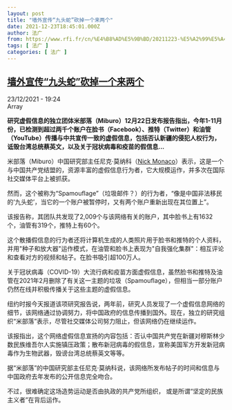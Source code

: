 ```yaml
---
layout: post
title: "墙外宣传“九头蛇”砍掉一个来两个"
date: 2021-12-23T18:45:01.000Z
author: 法广
from: https://www.rfi.fr/cn/%E4%B8%AD%E5%9B%BD/20211223-%E5%A2%99%E5%A4%96%E5%AE%A3%E4%BC%A0-%E4%B9%9D%E5%A4%B4%E8%9B%87-%E7%A0%8D%E6%8E%89%E4%B8%80%E4%B8%AA%E6%9D%A5%E4%B8%A4%E4%B8%AA
tags: [ 法广 ]
categories: [ 法广 ]
---
```

<!--1640285101000-->
[墙外宣传“九头蛇”砍掉一个来两个](https://www.rfi.fr/cn/%E4%B8%AD%E5%9B%BD/20211223-%E5%A2%99%E5%A4%96%E5%AE%A3%E4%BC%A0-%E4%B9%9D%E5%A4%B4%E8%9B%87-%E7%A0%8D%E6%8E%89%E4%B8%80%E4%B8%AA%E6%9D%A5%E4%B8%A4%E4%B8%AA)
------

<div>
<div>23/12/2021 - 19:24</div>Array<p><strong>                    研究虚假信息的独立团体米部落（Miburo）12月22日发布报告指出，今年1-11月份，已检测到超过两千个账户在脸书（Facebook）、推特（Twitter）和油管（YouTube）传播与中共宣传一致的虚假信息，包括否认新疆的侵犯人权行为，诋毁台湾总统蔡英文，以及关于冠状病毒和疫苗的假信息...                </strong></p><div >                    <p>米部落（Miburo）中国研究部主任尼克·莫纳科（<a target="_blank" href="https://substack.com/profile/64053180-nick-monaco">Nick Monaco</a>）表示，这是一个与中国共产党结盟的，资源丰富的虚假信息行为者，它大规模运作，并多次在国际社交媒体平台上被抓获。</p><p>然而，这个被称为“Spamouflage”（垃圾邮件？）的行为者，“像是中国非法移民的‘九头蛇’，当它的一个账户被暂停时，又有两个账户重新出现在其位置上”。</p><p>该报告称，其团队共发现了2,009个与该网络有关的账户，其中脸书上有1632个，油管有319个，推特上有60个。</p><p>这个散播假信息的行为者还将计算机生成的人类照片用于脸书和推特的个人资料，并用"种子和放大器"运作模式，在油管和脸书上表现为"自我强化集群"：相互评论和查看对方的视频和帖子。在脸书吸引超100万人。</p><p>关于冠状病毒（COVID-19）大流行病和疫苗方面虚假信息，虽然脸书和推特及油管在2021年2月删除了有关这一主题的垃圾（Spamouflage），但相当一部分账户仍然在线并积极传播关于这些主题的虚假信息。</p><p>纽约时报今天报道该项研究报告说，两年前，研究人员发现了一个虚假信息网络的细节，该网络通过协调努力，将中国政府的信息传播到国外。现在，独立的研究组织“米部落”表示，尽管社交媒体公司努力阻止，但该网络仍在继续运作。</p><p>该报指出，这个网络虚假信息宣扬的内容包括：否认中国共产党在新疆对穆斯林少数民族维吾尔人实施镇压政策；散布新冠病毒的假信息，宣称美国军方开发新冠病毒作为生物武器，毁谤台湾总统蔡英文等等。</p><p>据“米部落”的中国研究部主任尼克·莫纳科说，该网络所发布帖子的时间和信息与中国政府去年发布的公开信息完全吻合。</p><p>不过，很难确定这场造势运动是否由执政的共产党所组织， 或是所谓“坚定的民族主义者”在背后运作。</p>                                            <div data-selfpromo-newsletter>    </div>    <div data-selfpromo-app>    </div>                </div>
</div>
